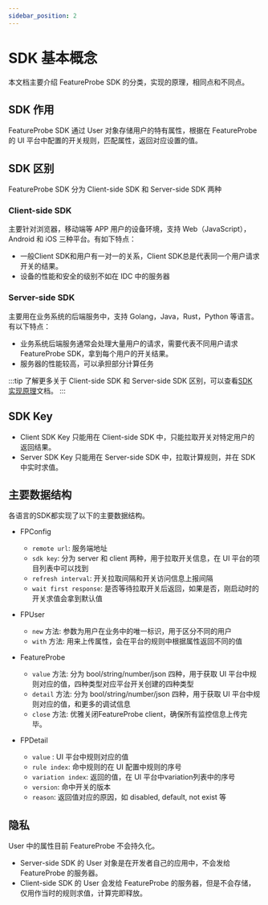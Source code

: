 ```yaml
---
sidebar_position: 2
---
```


# SDK 基本概念

本文档主要介绍 FeatureProbe SDK 的分类，实现的原理，相同点和不同点。

## SDK 作用

FeatureProbe SDK 通过 User 对象存储用户的特有属性，根据在 FeatureProbe 的 UI 平台中配置的开关规则，匹配属性，返回对应设置的值。

## SDK 区别

FeatureProbe SDK 分为 Client-side SDK 和 Server-side SDK 两种

### Client-side SDK

主要针对浏览器，移动端等 APP 用户的设备环境，支持 Web（JavaScript），Android 和 iOS 三种平台。有如下特点：

* 一般Client SDK和用户有一对一的关系，Client SDK总是代表同一个用户请求开关的结果。
* 设备的性能和安全的级别不如在 IDC 中的服务器

### Server-side SDK

主要用在业务系统的后端服务中，支持 Golang，Java，Rust，Python 等语言。有以下特点：

* 业务系统后端服务通常会处理大量用户的请求，需要代表不同用户请求FeatureProbe SDK，拿到每个用户的开关结果。
* 服务器的性能较高，可以承担部分计算任务

:::tip
了解更多关于 Client-side SDK 和 Server-side SDK 区别，可以查看[SDK 实现原理](/reference/sdk-specification)文档。
:::

## SDK Key

* Client SDK Key 只能用在 Client-side SDK 中，只能拉取开关对特定用户的返回结果。
* Server SDK Key 只能用在 Server-side SDK 中，拉取计算规则，并在 SDK 中实时求值。

## 主要数据结构

各语言的SDK都实现了以下的主要数据结构。

- FPConfig
  - `remote url`: 服务端地址
  - `sdk key`: 分为 server 和 client 两种，用于拉取开关信息，在 UI 平台的项目列表中可以找到
  - `refresh interval`: 开关拉取间隔和开关访问信息上报间隔
  - `wait first response`: 是否等待拉取开关后返回，如果是否，刚启动时的开关求值会拿到默认值 

- FPUser
  - `new` 方法: 参数为用户在业务中的唯一标识，用于区分不同的用户
  - `with` 方法: 用来上传属性，会在平台的规则中根据属性返回不同的值

- FeatureProbe
  - `value` 方法: 分为 bool/string/number/json 四种，用于获取 UI 平台中规则对应的值，四种类型对应平台开关创建的四种类型
  - `detail` 方法: 分为 bool/string/number/json 四种，用于获取 UI 平台中规则对应的值，和更多的调试信息
  - `close` 方法: 优雅关闭FeatureProbe client，确保所有监控信息上传完毕。

- FPDetail
  - `value` : UI 平台中规则对应的值
  - `rule index`: 命中规则的在 UI 配置中规则的序号
  - `variation index`: 返回的值，在 UI 平台中variation列表中的序号
  - `version`: 命中开关的版本
  - `reason`: 返回值对应的原因，如 disabled, default, not exist 等



## 隐私

User 中的属性目前 FeatureProbe 不会持久化。

* Server-side SDK 的 User 对象是在开发者自己的应用中，不会发给 FeatureProbe 的服务器。
* Client-side SDK 的 User 会发给 FeatureProbe 的服务器，但是不会存储，仅用作当时的规则求值，计算完即释放。
